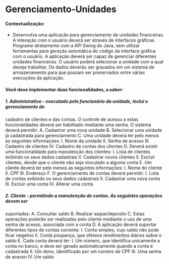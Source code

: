 # Gerenciamento-Unidades
#### Contextualização:
- Desenvolva uma aplicação para gerenciamento de unidades financeiras. A interação com o
usuário deverá ser através de interfaces gráficas. Programe diretamente com a API Swing do
Java, sem utilizar ferramentas para geração automática do código da interface gráfica com o
usuário. A aplicação deverá ser capaz de gerenciar diferentes unidades financeiras. O usuário
poderá selecionar a unidade com a qual deseja trabalhar. Os dados deverão ser gravados em
um sistema de armazenamento para que possam ser preservados entre várias execuções da
aplicação.
#### Você deve implementar duas funcionalidades, a saber:
##### 1. Administrativo - executado pelo funcionário da unidade, inclui o gerenciamento do
cadastro de clientes e das contas. O controle de acesso a estas funcionalidades deverá
ser habilitado mediante uma senha. O sistema deverá permitir:
A. Cadastrar uma nova unidade
B. Selecionar uma unidade já cadastrada para gerenciamento
C. Uma unidade deverá ter pelo menos as seguintes informações:
I. Nome da unidade
II. Senha de acesso
III. Cadastro de clientes
IV. Cadastro de contas dos clientes
D. Deverá existir uma funcionalidade para manutenção dos clientes:
I. Lista de clientes exibindo os seus dados cadastrais
II. Cadastrar novos clientes
II. Excluir clientes, desde que o cliente não seja vinculado a alguma conta
E. Um cliente deverá ter pelo menos as seguintes informações:
I. Nome do cliente
II. CPF
III. Endereço
F. O gerenciamento de contas deverá permitir:
I. Lista de contas exibindo os seus dados cadastrais
II. Cadastrar uma nova conta
III. Excluir uma conta
IV. Alterar uma conta

##### 2. Cliente - permitindo a manutenção de contas. As seguintes operações devem ser
suportadas:
A. Consultar saldo
B. Realizar saque/deposito
C. Estas operações poderão ser realizadas pelo cliente mediante o uso de uma
senha de acesso, associada com a conta
D. A aplicação deverá suportar diferentes tipos de contas corrente:
I. Conta simples, cujo saldo não pode ficar negativo
II. Conta poupança, que oferece rendimentos diários sobre o saldo
E. Cada conta deverá ter:
I. Um número, que identifica unicamente a conta no banco, e deve ser
gerado automaticamente quando a conta é cadastrada
II. Um dono, identificado por um número de CPF
III. Uma senha de acesso
IV. Um saldo
